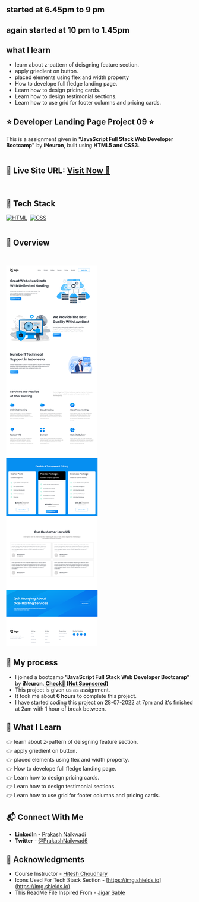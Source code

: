 ## started at 6.45pm to 9 pm

## again started at 10 pm to 1.45pm

## what I learn

- learn about z-pattern of deisgning feature section.
- apply griedient on button.
- placed elements using flex and width property
- How to develope full fledge landing page.
- Learn how to design pricing cards.
- Learn how to design testimonial sections.
- Learn how to use grid for footer columns and pricing cards.

## ⭐ Developer Landing Page Project 09 ⭐

This is a assignment given in **"JavaScript Full Stack Web Developer Bootcamp"** by **iNeuron**, built using **HTML5 and CSS3**.
<br>
<br>

## 📌 **Live Site URL:** <a href="https://prakash-naikwadi.github.io/developer-landing-page/">**Visit Now** 🚀</a>

<br>

## 📌 Tech Stack

[![HTML](https://img.shields.io/badge/html5%20-%23E34F26.svg?&style=for-the-badge&logo=html5&logoColor=white)](https://github.com/prakash-naikwadi)&nbsp;
[![CSS](https://img.shields.io/badge/css3%20-%231572B6.svg?&style=for-the-badge&logo=css3&logoColor=white)](https://github.com/prakash-naikwadi)&nbsp;
<br>
<br>

## 📌 Overview

<br>

![Screenshot](./images/screenshot.png?raw=true "Template Screenshot")

## 📌 My process

- I joined a bootcamp **"JavaScript Full Stack Web Developer Bootcamp"** by **iNeuron**.<a href="https://ineuron.ai/"> **Check🚀 (Not Sponsered)**</a>
- This project is given us as assignment.
- It took me about **6 hours** to complete this project.
- I have started coding this project on 28-07-2022 at 7pm and it's finished at 2am with 1 hour of break between.

## 📌 What I Learn

👉 learn about z-pattern of deisgning feature section.  
👉 apply griedient on button.  
👉 placed elements using flex and width property.  
👉 How to develope full fledge landing page.  
👉 Learn how to design pricing cards.  
👉 Learn how to design testimonial sections.  
👉 Learn how to use grid for footer columns and pricing cards.

## 📬 Connect With Me

- **LinkedIn** - [Prakash Naikwadi](https://www.linkedin.com/in/prakash-naikwadi/)
- **Twitter** - [@PrakashNaikwad6](https://www.twitter.com/PrakashNaikwad6)

## 📌 Acknowledgments

- Course Instructor - [Hitesh Choudhary](https://github.com/hiteshchoudhary)
- Icons Used For Tech Stack Section - [https://img.shields.io](https://img.shields.io)
- This ReadMe File Inspired From - [Jigar Sable](https://github.com/jigar-sable)
